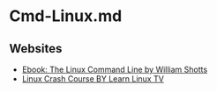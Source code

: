 # Cmd-Linux.md

## Websites

* [Ebook: The Linux Command Line by William Shotts](https://linuxcommand.org/tlcl.php)
* [Linux Crash Course BY Learn Linux TV](https://www.youtube.com/playlist?list=PLT98CRl2KxKHKd_tH3ssq0HPrThx2hESW)
